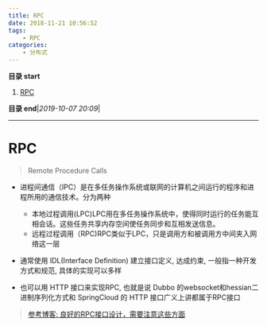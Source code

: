 ```yaml
---
title: RPC
date: 2018-11-21 10:56:52
tags: 
    - RPC
categories: 
    - 分布式
---
```


**目录 start**
 
1. [RPC](#rpc)

**目录 end**|_2019-10-07 20:09_|
****************************************
# RPC
> Remote Procedure Calls 

- 进程间通信（IPC）是在多任务操作系统或联网的计算机之间运行的程序和进程所用的通信技术。分为两种
    - 本地过程调用(LPC)LPC用在多任务操作系统中，使得同时运行的任务能互相会话。这些任务共享内存空间使任务同步和互相发送信息。
    - 远程过程调用（RPC)RPC类似于LPC，只是调用方和被调用方中间夹入网络这一层

- 通常使用 IDL(Interface Definition) 建立接口定义, 达成约束, 一般指一种开发方式和规范, 具体的实现可以多样
- 也可以用 HTTP 接口来实现RPC, 也就是说 Dubbo 的websocket和hessian二进制序列化方式和 SpringCloud 的 HTTP 接口广义上讲都属于RPC接口

> [参考博客: 良好的RPC接口设计，需要注意这些方面](https://www.jianshu.com/p/dca5b00e72e4)


